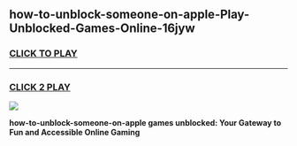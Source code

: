 
## how-to-unblock-someone-on-apple-Play-Unblocked-Games-Online-16jyw
<h3>
<a href="https://premium76.site?title=how-to-unblock-someone-on-apple&ref=25A">CLICK TO PLAY</a></h3>
<hr>

<h3>
<a href="https://premium76.site?title=how-to-unblock-someone-on-apple&ref=25A">CLICK 2 PLAY</a>
  
</h3>

<a href="https://premium76.site?title=how-to-unblock-someone-on-apple&ref=25A"><img src="https://clearcache.store/games.png"></a>


**how-to-unblock-someone-on-apple games unblocked: Your Gateway to Fun and Accessible Online Gaming**
